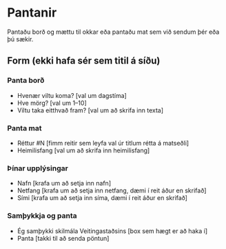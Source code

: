 # Pantanir

Pantaðu borð og mættu til okkar eða pantaðu mat sem við sendum þér eða þú sækir.

## Form (ekki hafa sér sem titil á síðu)

### Panta borð

* Hvenær viltu koma? [val um dagstíma]
* Hve mörg? [val um 1–10]
* Viltu taka eitthvað fram? [val um að skrifa inn texta]

### Panta mat

* Réttur #N [fimm reitir sem leyfa val úr titlum rétta á matseðli]
* Heimilisfang [val um að skrifa inn heimilisfang]

### Þínar upplýsingar

* Nafn [krafa um að setja inn nafn]
* Netfang [krafa um að setja inn netfang, dæmi í reit áður en skrifað]
* Sími [krafa um að setja inn síma, dæmi í reit áður en skrifað]

### Samþykkja og panta

* Ég samþykki skilmála Veitingastaðsins [box sem hægt er að haka í]
* Panta [takki til að senda pöntun]